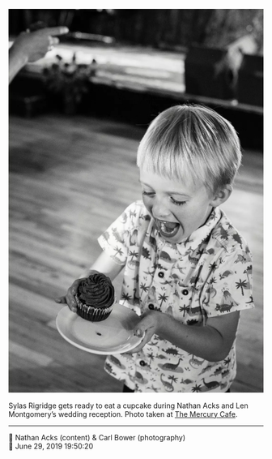 ![Sylas Rigridge gets ready to eat a cupcake](assets/6539f9a218348880060dcde78dffdada.webp)

Sylas Rigridge gets ready to eat a cupcake during Nathan Acks and Len Montgomery’s wedding reception. Photo taken at [The Mercury Cafe](http://mercurycafe.com/).

- - - -

<span aria-hidden="true">👥</span> Nathan Acks (content) & Carl Bower (photography)  
<span aria-hidden="true">📅</span> June 29, 2019 19:50:20
